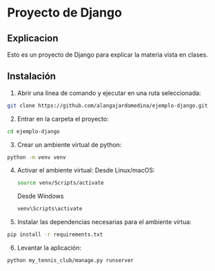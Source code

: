 # Proyecto de Django

## Explicacion
Esto es un proyecto de Django para explicar la materia vista en clases.

## Instalación

1. Abrir una linea de comando y ejecutar en una ruta seleccionada:
```bash
git clone https://github.com/alangajardomedina/ejemplo-django.git
```

2. Entrar en la carpeta el proyecto:
```bash
cd ejemplo-django
```

3. Crear un ambiente virtual de python:
```bash
python -m venv venv
```

4. Activar el ambiente virtual:
    Desde Linux/macOS:
    ```bash
    source venv/Scripts/activate
    ```
    Desde Windows
    ```bash
    venv\Scripts\activate
    ```

5. Instalar las dependencias necesarias para el ambiente virtua:
```bash
pip install -r requirements.txt
```

6. Levantar la aplicación:
```bash
python my_tennis_club/manage.py runserver
```
